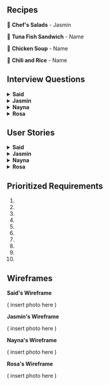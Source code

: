 ## Recipes

🥗 **Chef's Salads** - Jasmin

🥪 **Tuna Fish Sandwich** - Name

🥘 **Chicken Soup** - Name

🍛 **Chili and Rice** - Name

## Interview Questions
<details> <summary><b>Said</b></summary>
  
1. 

2.

3.

4.

5.

6.

7.

8.

9.

10.
</details>

<details> <summary><b>Jasmin</b></summary>
  
1. 

2.

3.

4.

5.

6.

7.

8.

9.

10.
</details>

<details> <summary><b>Nayna</b></summary>
  
1. 

2.

3.

4.

5.

6.

7.

8.

9.

10.
</details>

<details> <summary><b>Rosa</b></summary>
  
1. 

2.

3.

4.

5.

6.

7.

8.

9.

10.
</details>

## User Stories
<details> <summary><b>Said</b></summary>
  
1. User Story 
   - Functional Requirement
   - Non-Functional Requirement

2. User Story 
   - Functional Requirement
   - Non-Functional Requirement

3. User Story 
   - Functional Requirement
   - Non-Functional Requirement

4. User Story 
   - Functional Requirement
   - Non-Functional Requirement

5. User Story 
   - Functional Requirement
   - Non-Functional Requirement

6. User Story 
   - Functional Requirement
   - Non-Functional Requirement

7. User Story 
   - Functional Requirement
   - Non-Functional Requirement

8. User Story 
   - Functional Requirement
   - Non-Functional Requirement

9. User Story 
   - Functional Requirement
   - Non-Functional Requirement
  
10. User Story
    - Functional Requirement
    - Non-Functional Requirement
</details>

<details> <summary><b>Jasmin</b></summary>
  
1. 

2.

3.

4.

5.

6.

7.

8.

9.

10.
</details>

<details> <summary><b>Nayna</b></summary>
  
  
1. User Story 
   - Functional Requirement
   - Non-Functional Requirement

2. User Story 
   - Functional Requirement
   - Non-Functional Requirement

3. User Story 
   - Functional Requirement
   - Non-Functional Requirement

4. User Story 
   - Functional Requirement
   - Non-Functional Requirement

5. User Story 
   - Functional Requirement
   - Non-Functional Requirement

6. User Story 
   - Functional Requirement
   - Non-Functional Requirement

7. User Story 
   - Functional Requirement
   - Non-Functional Requirement

8. User Story 
   - Functional Requirement
   - Non-Functional Requirement

9. User Story 
   - Functional Requirement
   - Non-Functional Requirement
  
10. User Story
    - Functional Requirement
    - Non-Functional Requirement
</details>

<details> <summary><b>Rosa</b></summary>
  
1. User Story 
   - Functional Requirement
   - Non-Functional Requirement

2. User Story 
   - Functional Requirement
   - Non-Functional Requirement

3. User Story 
   - Functional Requirement
   - Non-Functional Requirement

4. User Story 
   - Functional Requirement
   - Non-Functional Requirement

5. User Story 
   - Functional Requirement
   - Non-Functional Requirement

6. User Story 
   - Functional Requirement
   - Non-Functional Requirement

7. User Story 
   - Functional Requirement
   - Non-Functional Requirement

8. User Story 
   - Functional Requirement
   - Non-Functional Requirement

9. User Story 
   - Functional Requirement
   - Non-Functional Requirement
  
10. User Story
    - Functional Requirement
    - Non-Functional Requirement
</details>

## Prioritized Requirements

1.

2.

3.

4.

5.

6.

7.

8.

9.

10.

## Wireframes

**Said's Wireframe**

( insert photo here ) 

**Jasmin's Wireframe**

( insert photo here ) 

**Nayna's Wireframe**

( insert photo here ) 

**Rosa's Wireframe**

( insert photo here ) 
